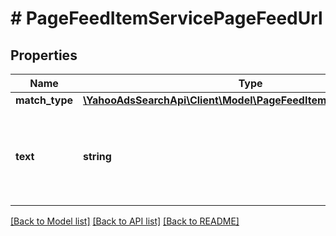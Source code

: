 # # PageFeedItemServicePageFeedUrl

## Properties

Name | Type | Description | Notes
------------ | ------------- | ------------- | -------------
**match_type** | [**\YahooAdsSearchApi\Client\Model\PageFeedItemServiceMatchType**](PageFeedItemServiceMatchType.md) |  | [optional] 
**text** | **string** | &lt;ja&gt;ページフィードURL&lt;/ja&gt;&lt;br&gt;&lt;en&gt;Page feed URL&lt;/en&gt; | [optional] 

[[Back to Model list]](../../README.md#documentation-for-models) [[Back to API list]](../../README.md#documentation-for-api-endpoints) [[Back to README]](../../README.md)


